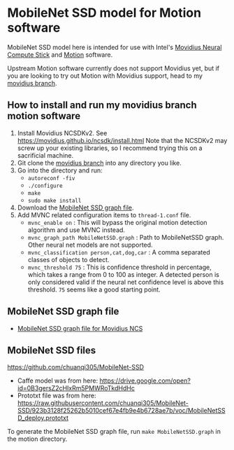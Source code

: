 # MobileNet SSD model for Motion software

MobileNet SSD model here is intended for use with Intel's [Movidius Neural Compute Stick](https://www.movidius.com) and [Motion](https://github.com/Motion-Project/motion) software.

Upstream Motion software currently does not support Movidius yet, but if you are looking to try out Motion with Movidius support, head to my [movidius branch](https://github.com/jasaw/motion/tree/movidius).

## How to install and run my movidius branch motion software

1. Install Movidius NCSDKv2. See https://movidius.github.io/ncsdk/install.html Note that the NCSDKv2 may screw up your existing libraries, so I recommend trying this on a sacrificial machine.
2. Git clone the [movidius branch](https://github.com/jasaw/motion/tree/movidius) into any directory you like.
3. Go into the directory and run:
    - `autoreconf -fiv`
    - `./configure`
    - `make`
    - `sudo make install`
4. Download the [MobileNet SSD graph file](MobileNetSSD.graph).
5. Add MVNC related configuration items to `thread-1.conf` file.
    - `mvnc_enable on` : This will bypass the original motion detection algorithm and use MVNC instead.
    - `mvnc_graph_path MobileNetSSD.graph` : Path to MobileNetSSD graph. Other neural net models are not supported.
    - `mvnc_classification person,cat,dog,car` : A comma separated classes of objects to detect.
    - `mvnc_threshold 75` : This is confidence threshold in percentage, which takes a range from 0 to 100 as integer. A detected person is only considered valid if the neural net confidence level is above this threshold. `75` seems like a good starting point.


## MobileNet SSD graph file

* [MobileNet SSD graph file for Movidius NCS](MobileNetSSD.graph)


## MobileNet SSD files

https://github.com/chuanqi305/MobileNet-SSD

* Caffe model was from here: https://drive.google.com/open?id=0B3gersZ2cHIxRm5PMWRoTkdHdHc
* Prototxt file was from here: https://raw.githubusercontent.com/chuanqi305/MobileNet-SSD/923b3128f25262b5010cef67e4fb9e4b6728ae7b/voc/MobileNetSSD_deploy.prototxt

To generate the MobileNet SSD graph file, run `make MobileNetSSD.graph` in the motion directory.
